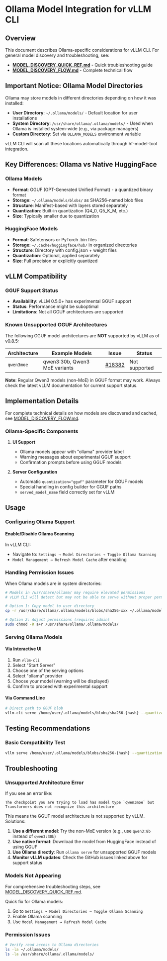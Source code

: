 # Ollama Model Integration for vLLM CLI

## Overview

This document describes Ollama-specific considerations for vLLM CLI. For general model discovery and troubleshooting, see:
- **[MODEL_DISCOVERY_QUICK_REF.md](./MODEL_DISCOVERY_QUICK_REF.md)** - Quick troubleshooting guide
- **[MODEL_DISCOVERY_FLOW.md](./MODEL_DISCOVERY_FLOW.md)** - Complete technical flow

## Important Notice: Ollama Model Directories

Ollama may store models in different directories depending on how it was installed:

- **User Directory**: `~/.ollama/models/` - Default location for user installations
- **System Directory**: `/usr/share/ollama/.ollama/models/` - Used when Ollama is installed system-wide (e.g., via package managers)
- **Custom Directory**: Set via `OLLAMA_MODELS` environment variable

vLLM CLI will scan all these locations automatically through hf-model-tool integration.

## Key Differences: Ollama vs Native HuggingFace

### Ollama Models
- **Format**: GGUF (GPT-Generated Unified Format) - a quantized binary format
- **Storage**: `~/.ollama/models/blobs/` as SHA256-named blob files
- **Structure**: Manifest-based with layers stored separately
- **Quantization**: Built-in quantization (Q4_0, Q5_K_M, etc.)
- **Size**: Typically smaller due to quantization

### HuggingFace Models
- **Format**: Safetensors or PyTorch .bin files
- **Storage**: `~/.cache/huggingface/hub/` in organized directories
- **Structure**: Directory with config.json + weight files
- **Quantization**: Optional, applied separately
- **Size**: Full precision or explicitly quantized

## vLLM Compatibility

### GGUF Support Status
- **Availability**: vLLM 0.5.0+ has experimental GGUF support
- **Status**: Performance might be suboptimal
- **Limitations**: Not all GGUF architectures are supported

### Known Unsupported GGUF Architectures

The following GGUF model architectures are **NOT** supported by vLLM as of v0.8.5:

| Architecture | Example Models | Issue | Status |
|-------------|---------------|-------|--------|
| `qwen3moe` | qwen3:30b, Qwen3 MoE variants | [#18382](https://github.com/vllm-project/vllm/issues/18382) | Not supported |

**Note**: Regular Qwen3 models (non-MoE) in GGUF format may work. Always check the latest vLLM documentation for current support status.

## Implementation Details

For complete technical details on how models are discovered and cached, see [MODEL_DISCOVERY_FLOW.md](./MODEL_DISCOVERY_FLOW.md).

### Ollama-Specific Components

1. **UI Support**
   - Ollama models appear with "ollama" provider label
   - Warning messages about experimental GGUF support
   - Confirmation prompts before using GGUF models

2. **Server Configuration**
   - Automatic `quantization="gguf"` parameter for GGUF models
   - Special handling in config builder for GGUF paths
   - `served_model_name` field correctly set for vLLM

## Usage

### Configuring Ollama Support

#### Enable/Disable Ollama Scanning
In vLLM CLI:
- Navigate to: `Settings → Model Directories → Toggle Ollama Scanning`
- `Model Management → Refresh Model Cache` after enabling

### Handling Permission Issues
When Ollama models are in system directories:
```bash
# Models in /usr/share/ollama/ may require elevated permissions
# vLLM CLI will detect but may not be able to serve without proper permissions

# Option 1: Copy model to user directory
cp -r /usr/share/ollama/.ollama/models/blobs/sha256-xxx ~/.ollama/models/blobs/

# Option 2: Adjust permissions (requires admin)
sudo chmod -R a+r /usr/share/ollama/.ollama/models/
```

### Serving Ollama Models

#### Via Interactive UI
1. Run `vllm-cli`
2. Select "Start Server"
3. Choose one of the serving options
4. Select "ollama" provider
5. Choose your model (warning will be displayed)
6. Confirm to proceed with experimental support

#### Via Command Line
```bash
# Direct path to GGUF blob
vllm-cli serve /home/user/.ollama/models/blobs/sha256-{hash} --quantization gguf
```

## Testing Recommendations

### Basic Compatibility Test
```bash
vllm serve /home/user/.ollama/models/blobs/sha256-{hash} --quantization gguf --gpu-memory-utilization 0.5 --max-model-len 512
```

## Troubleshooting

### Unsupported Architecture Error

If you see an error like:
```
The checkpoint you are trying to load has model type `qwen3moe` but Transformers does not recognize this architecture
```

This means the GGUF model architecture is not supported by vLLM. Solutions:
1. **Use a different model**: Try the non-MoE version (e.g., use `qwen3:8b` instead of `qwen3:30b`)
2. **Use native format**: Download the model from HuggingFace instead of using GGUF
3. **Use Ollama directly**: Run `ollama serve` for unsupported GGUF models
4. **Monitor vLLM updates**: Check the GitHub issues linked above for support status

### Models Not Appearing

For comprehensive troubleshooting steps, see [MODEL_DISCOVERY_QUICK_REF.md](./MODEL_DISCOVERY_QUICK_REF.md#quick-diagnosis-tree).

Quick fix for Ollama models:
1. Go to `Settings → Model Directories → Toggle Ollama Scanning`
2. Enable Ollama scanning
3. Use `Model Management → Refresh Model Cache`

### Permission Issues
```bash
# Verify read access to Ollama directories
ls -la ~/.ollama/models/
ls -la /usr/share/ollama/.ollama/models/
```
